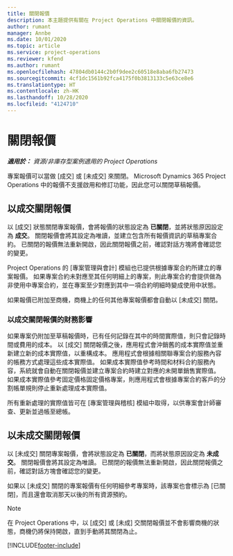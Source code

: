 ```yaml
---
title: 關閉報價
description: 本主題提供有關在 Project Operations 中關閉報價的資訊。
author: rumant
manager: Annbe
ms.date: 10/01/2020
ms.topic: article
ms.service: project-operations
ms.reviewer: kfend
ms.author: rumant
ms.openlocfilehash: 47804db0144c2b0f9dee2c60518e8aba6fb27473
ms.sourcegitcommit: 4cf1dc1561b92fca4175f0b3813133c5e63ce8e6
ms.translationtype: HT
ms.contentlocale: zh-HK
ms.lasthandoff: 10/28/2020
ms.locfileid: "4124710"
---
```

# <a name="close-a-quote"></a>關閉報價

_**適用於：** 資源/非庫存型案例適用的 Project Operations_

專案報價可以當做 [成交] 或 [未成交] 來關閉。 Microsoft Dynamics 365 Project Operations 中的報價不支援啟用和修訂功能，因此您可以關閉草稿報價。

## <a name="close-a-quote-as-won"></a>以成交關閉報價

以 [成交] 狀態關閉專案報價，會將報價的狀態設定為 **已關閉**，並將狀態原因設定為 **成交**。 關閉報價會將其設定為唯讀，並建立包含所有報價資訊的草稿專案合約。 已關閉的報價無法重新開啟，因此關閉報價之前，確認對話方塊將會確認您的變更。

Project Operations 的 [專案管理與會計] 模組也已提供根據專案合約所建立的專案報價。 如果專案合約未對應至其任何明細上的專案，則此專案合約會提供做為非使用中專案合約，並在專案至少對應到其中一項合約明細時變成使用中狀態。

如果報價已附加至商機，商機上的任何其他專案報價都會自動以 [未成交] 關閉。

### <a name="financial-impact-of-closing-a-quote-as-won"></a>以成交關閉報價的財務影響

如果專案仍附加至草稿報價時，已有任何記錄在其中的時間實際值，則只會記錄時間或費用的成本。 以 [成交] 關閉報價之後，應用程式會沖銷舊的成本實際值並重新建立新的成本實際值，以重構成本。 應用程式會根據相關聯專案合約服務內容的帳務方式處理這些成本實際值。 如果成本實際值參考時間和材料合約服務內容，系統就會自動在關閉報價並建立專案合約時建立對應的未開單銷售實際值。 如果成本實際值參考固定價格固定價格專案，則應用程式會根據專案合約客戶的分割帳單規則停止重新處理成本實際值。

所有重新處理的實際值皆可在 [專案管理與稽核] 模組中取得，以供專案會計師審查、更新並過帳至總帳。 

## <a name="close-a-quote-as-lost"></a>以未成交關閉報價

以 [未成交] 關閉專案報價，會將狀態設定為 **已關閉**，而將狀態原因設定為 **未成交**。 關閉報價會將其設定為唯讀。 已關閉的報價無法重新開啟，因此關閉報價之前，確認對話方塊會確認您的變更。

如果以 [未成交] 關閉的專案報價有任何明細參考專案時，該專案也會標示為 [已關閉]，而且還會取消那天以後的所有資源預約。

> [!NOTE]
> 在 Project Operations 中，以 [成交] 或 [未成] 交關閉報價並不會影響商機的狀態，商機仍將保持開啟，直到手動將其關閉為止。


[!INCLUDE[footer-include](../includes/footer-banner.md)]